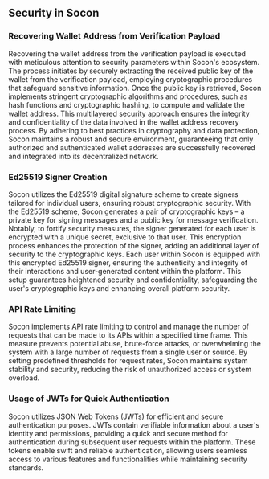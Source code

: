 ## Security in Socon

### Recovering Wallet Address from Verification Payload
Recovering the wallet address from the verification payload is executed with meticulous attention to security parameters within Socon's ecosystem. The process initiates by securely extracting the received public key of the wallet from the verification payload, employing cryptographic procedures that safeguard sensitive information. Once the public key is retrieved, Socon implements stringent cryptographic algorithms and procedures, such as hash functions and cryptographic hashing, to compute and validate the wallet address. This multilayered security approach ensures the integrity and confidentiality of the data involved in the wallet address recovery process. By adhering to best practices in cryptography and data protection, Socon maintains a robust and secure environment, guaranteeing that only authorized and authenticated wallet addresses are successfully recovered and integrated into its decentralized network.

### Ed25519 Signer Creation
Socon utilizes the Ed25519 digital signature scheme to create signers tailored for individual users, ensuring robust cryptographic security. With the Ed25519 scheme, Socon generates a pair of cryptographic keys – a private key for signing messages and a public key for message verification. Notably, to fortify security measures, the signer generated for each user is encrypted with a unique secret, exclusive to that user. This encryption process enhances the protection of the signer, adding an additional layer of security to the cryptographic keys. Each user within Socon is equipped with this encrypted Ed25519 signer, ensuring the authenticity and integrity of their interactions and user-generated content within the platform. This setup guarantees heightened security and confidentiality, safeguarding the user's cryptographic keys and enhancing overall platform security.

### API Rate Limiting
Socon implements API rate limiting to control and manage the number of requests that can be made to its APIs within a specified time frame. This measure prevents potential abuse, brute-force attacks, or overwhelming the system with a large number of requests from a single user or source. By setting predefined thresholds for request rates, Socon maintains system stability and security, reducing the risk of unauthorized access or system overload.

### Usage of JWTs for Quick Authentication
Socon utilizes JSON Web Tokens (JWTs) for efficient and secure authentication purposes. JWTs contain verifiable information about a user's identity and permissions, providing a quick and secure method for authentication during subsequent user requests within the platform. These tokens enable swift and reliable authentication, allowing users seamless access to various features and functionalities while maintaining security standards.